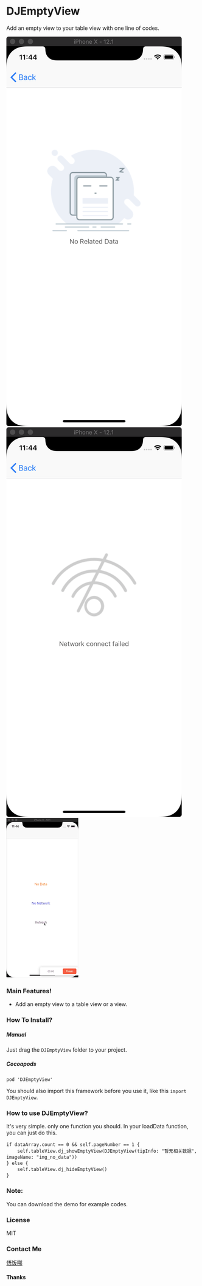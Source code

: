 # DJEmptyView
Add an empty view to your table view with one line of codes.

![](https://github.com/iwufan/Resources/blob/master/Images/DJEmptyView/example1.png)
![](https://github.com/iwufan/Resources/blob/master/Images/DJEmptyView/example2.png)
![](https://github.com/iwufan/Resources/blob/master/Images/DJEmptyView/example3.gif)

### Main Features!
- Add an empty view to a table view or a view.
### How To Install?
##### Manual
Just drag the `DJEmptyView` folder to your project. 
##### Cocoapods
`pod 'DJEmptyView'`

You should also import this framework before you use it, like this `import DJEmptyView`.
### How to use DJEmptyView?
It's very simple. only one function you should. In your loadData function, you can just do this.
```
if dataArray.count == 0 && self.pageNumber == 1 {
    self.tableView.dj_showEmptyView(DJEmptyView(tipInfo: "暂无相关数据", imageName: "img_no_data"))
} else {
    self.tableView.dj_hideEmptyView()
}
```
### Note:
You can download the demo for example codes.
### License
MIT
### Contact Me
[悟饭哪](https://www.jianshu.com/u/819830158b47)

#### Thanks
